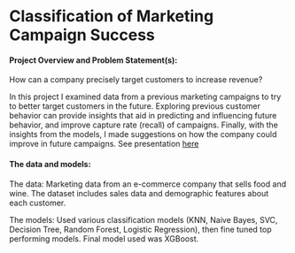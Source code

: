 # Classification of Marketing Campaign Success
#### Project Overview and Problem Statement(s):

How can a company precisely target customers to increase revenue?

In this project I examined data from a previous marketing campaigns to try to better target customers in the future. Exploring previous customer behavior can provide insights that aid in predicting and influencing future behavior, and improve capture rate (recall) of campaigns. Finally, with the insights from the models, I made suggestions on how the company could improve in future campaigns. See presentation [here](https://github.com/atersakyan/Projects/blob/master/MetisProject3/Metis%20Project%203-%20Marketing%20Classification.pdf)

#### The data and models:
The data: Marketing data from an e-commerce company that sells food and wine. The dataset includes sales data and demographic features about each customer.

The models: Used various classification models (KNN, Naive Bayes, SVC, Decision Tree, Random Forest, Logistic Regression), then fine tuned top performing models. Final model used was XGBoost.
